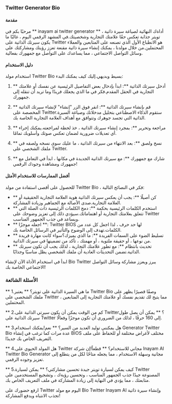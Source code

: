 ### Twitter Generator Bio

#### مقدمة
مرحبًا بكم في ** inayam ai twitter generator ** ، أداةك النهائية لصياغة سيرة ذاتية تويتر جذابة تعكس حقًا علامتك التجارية وشخصيتك.في المشهد الرقمي اليوم ، غالبًا ما يكون سيرتك الذاتية على Twitter هو الانطباع الأول الذي تصنعه على المتابعين والعملاء المحتملين.من خلال مولدنا ، يمكنك إنشاء سيرة ذاتية مقنعة تعزز رؤيتك ومشاركتك على وسائل التواصل الاجتماعي ، مما يساعدك على التواصل مع جمهورك بفعالية.

#### دليل الاستخدام
استخدام مولد Twitter Bio بسيط وبديهي.إليك كيف يمكنك البدء:

1. ** أدخل سيرتك الذاتية **: ابدأ بإدخال بعض التفاصيل الرئيسية عن نفسك أو علامتك التجارية في الحقل المقدم.فكر في ما الذي يجعلك فريدًا وما تريد أن تنقله إلى جمهورك.

2. ** قم بإنشاء سيرتك الذاتية **: انقر فوق الزر "إنشاء" لإنشاء سيرتك الذاتية المخصصة على Twitter.ستقوم الذكاء الاصطناعي بتحليل مدخلاتك وصياغة السيرة الذاتية التي تجسد جوهرك وتتوافق مع أهداف العلامة التجارية الخاصة بك.

3. ** مراجعة وتحرير **: بمجرد إنشاء سيرتك الذاتية ، خذ لحظة لمراجعته.يمكنك إجراء أي تعديلات ضرورية لضمان تعكس صوتك وأسلوبك تمامًا.

4. ** نسخ ولصق **: بعد الانتهاء من سيرتك الذاتية ، ما عليك سوى نسخه ولصقه في ملفك الشخصي على Twitter.

5. ** شارك مع جمهورك **: مع سيرتك الذاتية الجديدة في مكانها ، ابدأ في التعامل مع جمهورك ومشاهدة وجودك الرقمي!

#### أفضل الممارسات للاستخدام الأمثل
للحصول على أقصى استفادة من مولد Twitter Bio ، فكر في النصائح التالية:

- ** كن أصيلًا **: يجب أن يعكس سيرتك الذاتية هوية العلامة التجارية الحقيقية أو العلامة التجارية.صدى الأصالة مع الجماهير وزيادة المشاركة.
- ** استخدم الكلمات الرئيسية بحكمة **: دمج الكلمات الرئيسية ذات الصلة التي تتعلق بعلامتك التجارية أو اهتماماتك.سيؤدي ذلك إلى تعزيز وضوحك على Twitter ويساعد في جذب الجمهور المناسب.
- ** اجعله موجزًا ​​**: Twitter BIOS لها حد حرف ، لذا اجعل كل عدد من الكلمات.تهدف إلى الوضوح والتأثير في الرسائل الخاصة بك.
- ** تسليط الضوء على السمات الفريدة **: ما الذي يميزك؟سواء كانت مهارة فريدة من نوعها ، أو حقيقة ملتوية ، أو مهمتك ، تأكد من تضمينها في سيرتك الذاتية.
- ** تحديث بانتظام **: مع تطور علامتك التجارية ، لذلك يجب أن تكون سيرتك الذاتية.تضمن التحديثات العادية أن ملفك الشخصي يظل مناسبًا وجذابًا.

ابدأ في استخدام الأداة الآن لإنشاء Bio Twitter يبرز ويعزز مشاركة وسائل التواصل الاجتماعي الخاصة بك!

### الأسئلة الشائعة

** 1.ما هي السيرة الذاتية على تويتر؟ **
يعتبر Twitter Bio وصفًا قصيرًا يظهر على ملفك الشخصي على Twitter ، مما يتيح لك تقديم نفسك أو علامتك التجارية إلى المتابعين المحتملين.

** 2.كم من الوقت يمكن أن يكون سيرتي الذاتية على Twitter؟ **
يمكن أن يصل طول سيرتك الذاتية على Twitter إلى 160 حرفًا ، لذلك من الضروري أن تكون موجزًا ​​وفعالًا.

** 3.هل يمكنني توليد العديد من السير؟ **
نعم!يمكنك استخدام Generator Twitter Bio عدة مرات كما ترغب في إنشاء BIOS مختلف لأغراض مختلفة أو للحفاظ على ملف التعريف الخاص بك جديدًا.

** 4.هل المولد الحيوي على Twitter مجاني للاستخدام؟ **
قطعاً!إن شركة Inayam AI Twitter Bio Generator مجانية وسهلة الاستخدام ، مما يجعله متاحًا لكل من يتطلع إلى تعزيز وجوده الرقمي.

** 5.كيف يمكن لسيارة تويتر جيدة تحسين مشاركتي؟ **
يمكن لسيارة Twitter المصنوعة جيدًا جذب الجمهور المناسب ، وتحسين رؤيةك ، وتشجيع المستخدمين على متابعتك ، مما يؤدي في النهاية إلى زيادة المشاركة في ملف التعريف الخاص بك.

ارفع حضورك على Twitter اليوم مع مولد Bio Twitter Inayam AI وإنشاء سيرة ذاتية تجذب الانتباه ويدفع المشاركة!